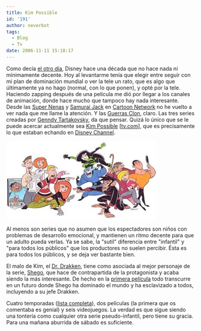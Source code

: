 ```yaml
---
title: Kim Possible
id: '191'
author: neverbot
tags:
  - Blog
  - Tv
date: 2006-11-11 15:18:17
---
```


Como decía [el otro día](http://localhost:8000/tebeos/centremonos-un-poco/), Disney hace una década que no hace nada ni mínimamente decente. Hoy al levantarme tenía que elegir entre seguir con mi plan de dominación mundial o ver la tele un rato, que es algo que últimamente ya no hago (normal, con lo que ponen), y opté por la tele. Haciendo zapping después de una película me dió por llegar a los canales de animación, donde hace mucho que tampoco hay nada interesante. Desde las [Super Nenas](http://en.wikipedia.org/wiki/Powerpuff_girls) y [Samurai Jack](http://en.wikipedia.org/wiki/Samurai_Jack) en [Cartoon Network](http://en.wikipedia.org/wiki/Cartoon_Network) no he vuelto a ver nada que me llame la atención. Y las [Guerras Clon](http://en.wikipedia.org/wiki/Star_Wars:_Clone_Wars), claro. Las tres series creadas por [Genndy Tartakovsky](http://en.wikipedia.org/wiki/Genndy_Tartakovsky), da que pensar. Quizá lo único que se le puede acercar actualmente sea [Kim Possible](http://en.wikipedia.org/wiki/Kim_Possible) \[[tv.com](http://www.tv.com/kim-possible/show/8258/summary.html)\], que es precisamente lo que estaban echando en [Disney Channel](http://en.wikipedia.org/wiki/Disney_Channel).

![Kim Possible](./kim-possible/Kim_Possible.jpg "Kim Possible")

Al menos son series que no asumen que los espectadores son niños con problemas de desarrollo emocional, y mantienen un ritmo decente para que un adulto pueda verlas. Ya se sabe, la "sutil" diferencia entre "infantil" y "para todos los públicos" que los productores no suelen percibir. Ésta es para todos los públicos, y se deja ver bastante bien.

El malo de Kim, el [Dr. Drakken](http://en.wikipedia.org/wiki/Doctor_Drakken), tiene como asociada al mejor personaje de la serie, [Shego](http://en.wikipedia.org/wiki/Shego), que hace de contrapartida de la protagonista y acaba siendo la más interesante. De hecho en la [primera película](http://en.wikipedia.org/wiki/Kim_Possible:_A_Sitch_in_Time) todo transcurre en un futuro donde Shego ha dominado el mundo y ha esclavizado a todos, incluyendo a su jefe Drakken.

Cuatro temporadas ([lista completa](http://en.wikipedia.org/wiki/List_of_Kim_Possible_episodes)), dos películas (la primera que os comentaba es genial) y seis videojuegos. La verdad es que sigue siendo una tontería como cualquier otra serie pseudo-infantil, pero tiene su gracia. Para una mañana aburrida de sábado es suficiente.